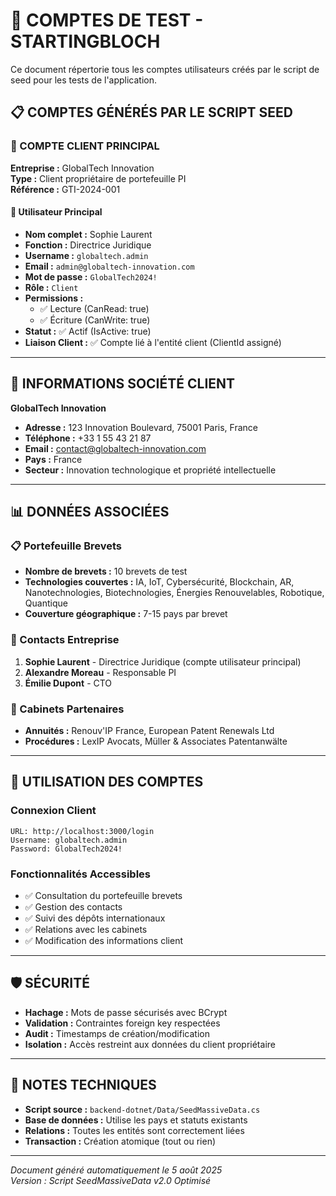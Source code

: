 # 🔐 COMPTES DE TEST - STARTINGBLOCH

Ce document répertorie tous les comptes utilisateurs créés par le script de seed pour les tests de l'application.

## 📋 COMPTES GÉNÉRÉS PAR LE SCRIPT SEED

### 🏢 COMPTE CLIENT PRINCIPAL

**Entreprise :** GlobalTech Innovation  
**Type :** Client propriétaire de portefeuille PI  
**Référence :** GTI-2024-001  

#### 👤 Utilisateur Principal
- **Nom complet :** Sophie Laurent
- **Fonction :** Directrice Juridique
- **Username :** `globaltech.admin`
- **Email :** `admin@globaltech-innovation.com`
- **Mot de passe :** `GlobalTech2024!`
- **Rôle :** `Client`
- **Permissions :** 
  - ✅ Lecture (CanRead: true)
  - ✅ Écriture (CanWrite: true)
- **Statut :** ✅ Actif (IsActive: true)
- **Liaison Client :** ✅ Compte lié à l'entité client (ClientId assigné)

---

## 🏢 INFORMATIONS SOCIÉTÉ CLIENT

**GlobalTech Innovation**
- **Adresse :** 123 Innovation Boulevard, 75001 Paris, France
- **Téléphone :** +33 1 55 43 21 87
- **Email :** contact@globaltech-innovation.com
- **Pays :** France
- **Secteur :** Innovation technologique et propriété intellectuelle

---

## 📊 DONNÉES ASSOCIÉES

### 📋 Portefeuille Brevets
- **Nombre de brevets :** 10 brevets de test
- **Technologies couvertes :** IA, IoT, Cybersécurité, Blockchain, AR, Nanotechnologies, Biotechnologies, Énergies Renouvelables, Robotique, Quantique
- **Couverture géographique :** 7-15 pays par brevet

### 👥 Contacts Entreprise
1. **Sophie Laurent** - Directrice Juridique (compte utilisateur principal)
2. **Alexandre Moreau** - Responsable PI
3. **Émilie Dupont** - CTO

### 🏢 Cabinets Partenaires
- **Annuités :** Renouv'IP France, European Patent Renewals Ltd
- **Procédures :** LexIP Avocats, Müller & Associates Patentanwälte

---

## 🔑 UTILISATION DES COMPTES

### Connexion Client
```
URL: http://localhost:3000/login
Username: globaltech.admin
Password: GlobalTech2024!
```

### Fonctionnalités Accessibles
- ✅ Consultation du portefeuille brevets
- ✅ Gestion des contacts
- ✅ Suivi des dépôts internationaux
- ✅ Relations avec les cabinets
- ✅ Modification des informations client

---

## 🛡️ SÉCURITÉ

- **Hachage :** Mots de passe sécurisés avec BCrypt
- **Validation :** Contraintes foreign key respectées
- **Audit :** Timestamps de création/modification
- **Isolation :** Accès restreint aux données du client propriétaire

---

## 🚀 NOTES TECHNIQUES

- **Script source :** `backend-dotnet/Data/SeedMassiveData.cs`
- **Base de données :** Utilise les pays et statuts existants
- **Relations :** Toutes les entités sont correctement liées
- **Transaction :** Création atomique (tout ou rien)

---

*Document généré automatiquement le 5 août 2025*  
*Version : Script SeedMassiveData v2.0 Optimisé*
